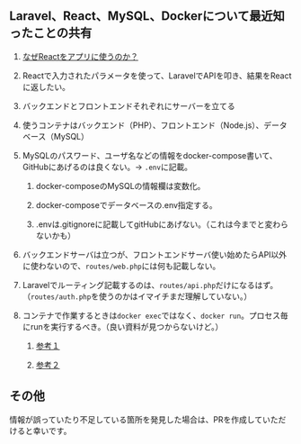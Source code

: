 ## Laravel、React、MySQL、Dockerについて最近知ったことの共有

1. [なぜReactをアプリに使うのか？](https://zenn.dev/uxpin_official/articles/28d7cf249fff17)

1. Reactで入力されたパラメータを使って、LaravelでAPIを叩き、結果をReactに返したい。
 
1. バックエンドとフロントエンドそれぞれにサーバーを立てる

1. 使うコンテナはバックエンド（PHP）、フロントエンド（Node.js）、データベース（MySQL）

1. MySQLのパスワード、ユーザ名などの情報をdocker-compose書いて、GitHubにあげるのは良くない。→ `.env`に記載。

    1. docker-composeのMySQLの情報欄は変数化。

    1. docker-composeでデータベースの.env指定する。

    1. .envは.gitignoreに記載してgitHubにあげない。（これは今までと変わらないかも）

1. バックエンドサーバは立つが、フロントエンドサーバ使い始めたらAPI以外に使わないので、`routes/web.php`には何も記載しない。

1. Laravelでルーティング記載するのは、`routes/api.php`だけになるはず。（`routes/auth.php`を使うのかはイマイチまだ理解していない。）

1. コンテナで作業するときは`docker exec`ではなく、`docker run`。プロセス毎にrunを実行するべき。（良い資料が見つからないけど。）

    1. [参考１](https://qiita.com/soicchi/items/c307ca7042c136292925)
    
    1. [参考２](https://docs.docker.jp/v19.03/compose/faq.html)

## その他
情報が誤っていたり不足している箇所を発見した場合は、PRを作成していただけると幸いです。
